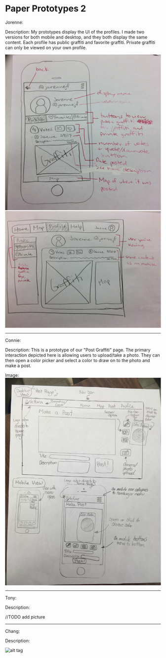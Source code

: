# Paper Prototypes 2

Jorenne:

Description: My prototypes display the UI of the profiles. I made two versions for both mobile and desktop, and they both display the same content. Each profile has public graffiti and favorite graffiti. Private graffiti can only be viewed on your own profile.

![alt tag](../images/prototype2-jorenne1.jpg)
![alt tag](../images/prototype2-jorenne2.jpg)

---

Connie:

Description: This is a prototype of our "Post Graffiti" page.
The primary interaction depicted here is allowing users to
upload/take a photo. They can then open a color picker and 
select a color to draw on to the photo and make a post.

Image:
![alt tag](../images/prototype_connie.JPG)


---

Tony:

Description:

//TODO add picture

---

Chang:

Description:

![alt tag](.../images/Cogs121milestone8page1.jpg)
